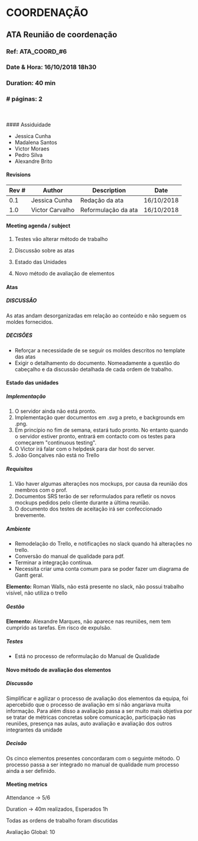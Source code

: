# COORDENAÇÃO

## ATA Reunião de coordenação

### Ref: ATA_COORD_#6

### Date & Hora: 16/10/2018 18h30

### Duration: 40 min
### # páginas: 2

<br/> 
<br/>
#### Assiduidade

* Jessica Cunha
* Madalena Santos
* Victor Moraes
* Pedro Silva
* Alexandre Brito

#### Revisions

| Rev # | Author        | Description    | Date       |
| ----- | ------------- | -------------- | ---------- |
| 0.1   | Jessica Cunha | Redação da ata | 16/10/2018 |
| 1.0   |Victor Carvalho| Reformulação da ata | 16/10/2018 |



#### Meeting agenda / subject

1. Testes vão alterar método de trabalho

2. Discussão sobre as atas

3. Estado das Unidades

4. Novo método de avaliação de elementos



#### Atas
##### DISCUSSÃO

As atas andam desorganizadas em relação ao conteúdo e não seguem os moldes fornecidos.
 
##### DECISÕES

* Reforçar a necessidade de se seguir os moldes descritos no template das atas
* Exigir o detalhamento do documento. Nomeadamente a questão do cabeçalho e da discussão detalhada de cada ordem de trabalho. 


#### Estado das unidades
##### Implementação
1. O servidor ainda não está pronto.
2. Implementação quer documentos em .svg a preto, e backgrounds em .png.
3. Em princípio no fim de semana, estará tudo pronto. No entanto quando o servidor estiver pronto, entrará em contacto com os testes para começarem "continuous testing".
4. O Victor irá falar com o helpdesk para dar host do server.
5. João Gonçalves não está no Trello

##### Requisitos
1. Vão haver algumas alterações nos mockups, por causa da reunião dos membros com o prof.
2. Documentos SRS terão de ser reformulados para refletir os novos mockups pedidos pelo cliente durante a última reunião.
3. O documento dos testes de aceitação irá ser confeccionado brevemente.

##### Ambiente
* Remodelação do Trello, e notificações no slack quando há alterações no trello.
* Conversão do manual de qualidade para pdf.
* Terminar a integração contínua.
* Necessita criar uma conta comum para se poder fazer um diagrama de Gantt geral.

**Elemento:** Roman Walls, não está presente no slack, não possui trabalho visível, não utiliza o trello

##### Gestão
**Elemento:** Alexandre Marques, não aparece nas reuniões, nem tem cumprido as tarefas. Em risco de expulsão.

##### Testes 

* Está no processo de reformulação do Manual de Qualidade



#### Novo método de avaliação dos elementos
##### Discussão

Simplificar e agilizar o processo de avaliação dos elementos da equipa, foi apercebido que o processo de avaliação em sí não angariava muita informação. Para além disso a avaliação passa a ser muito mais objetiva por se tratar de métricas concretas sobre comunicação, participação nas reuniões, presença nas aulas, auto avaliação e avaliação dos outros integrantes da unidade 

##### Decisão

Os cinco elementos presentes concordaram com o seguinte método. O processo passa a ser integrado no manual de qualidade num processo ainda a ser definido. 



#### Meeting metrics

Attendance → 5/6

Duration → 40m realizados, Esperados 1h

Todas as ordens de trabalho foram discutidas

Avaliação Global: 10
